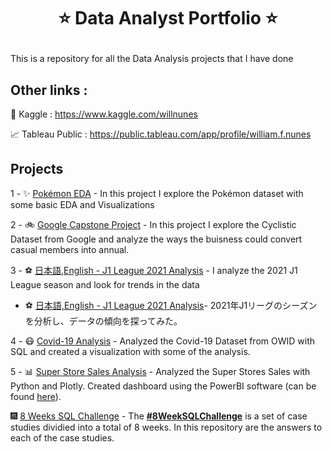# <p align="center" style="margin-top: 0px;"> ⭐ Data Analyst Portfolio ⭐
  
This is a repository for all the Data Analysis projects that I have done
  
 ## **Other links** : 

📝 Kaggle : https://www.kaggle.com/willnunes

📈 Tableau Public : https://public.tableau.com/app/profile/william.f.nunes
  
  ## **Projects**

1 - ✨ [Pokémon EDA](https://github.com/willn13/Data_Analyst_Portfolio/tree/main/1%20-%20Pokemon%20EDA) - In this project I explore the Pokémon dataset with some basic EDA and Visualizations

2 - 🚲 [Google Capstone Project](https://github.com/willn13/Data_Analyst_Portfolio/tree/main/2%20-%20Google%20Data%20Analytics%20Capstone%20Project) - In this project I explore the Cyclistic Dataset from Google and analyze the ways the buisness could convert casual members into annual.

3 - ⚽ [日本語,English - J1 League 2021 Analysis](https://github.com/willn13/Data_Analyst_Portfolio/tree/main/3%20-%20%E6%97%A5%E6%9C%AC%E8%AA%9E,English%20-%20J1%20League%202021%20Analysis) - I analyze the 2021 J1 League season and look for trends in the data
*  ⚽ [日本語,English - J1 League 2021 Analysis](https://github.com/willn13/Data_Analyst_Portfolio/tree/main/3%20-%20%E6%97%A5%E6%9C%AC%E8%AA%9E,English%20-%20J1%20League%202021%20Analysis)- 2021年J1リーグのシーズンを分析し、データの傾向を探ってみた。
  
 
 4 - 😷 [Covid-19 Analysis](https://github.com/willn13/Data_Analyst_Portfolio/tree/main/4%20-%20Covid%20Analysis) - Analyzed the Covid-19 Dataset from OWID with SQL and created a visualization with some of the analysis.
  
 5 - 📊 [Super Store Sales Analysis](https://github.com/willn13/Data_Analyst_Portfolio/tree/main/5%20-%20Super%20Store%20Sales%20Analysis) - Analyzed the Super Stores Sales with Python and Plotly. Created dashboard using the PowerBI software (can be found [here](https://www.dropbox.com/s/jat7hn9z0e2b7vk/super_store_dash.pbix?dl=0)).
 
🎆 [8 Weeks SQL Challenge](https://github.com/willn13/Data_Analyst_Portfolio/tree/main/8%20Weeks%20SQL%20Challenge) - The **[#8WeekSQLChallenge](https://8weeksqlchallenge.com)** is a set of case studies dividied into a total of 8 weeks. In this repository are the answers to each of the case studies.
